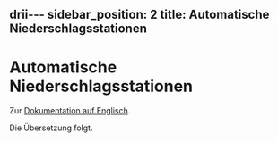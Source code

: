 drii---
sidebar_position: 2
title: Automatische Niederschlagsstationen
---

# Automatische Niederschlagsstationen

Zur [Dokumentation auf Englisch](https://opendatadocs.meteoswiss.ch/a-data-groundbased/a2-automatic-precipitation-stations).

Die Übersetzung folgt.

